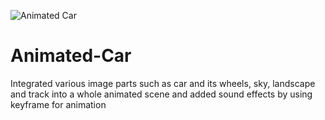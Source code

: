 ![Animated Car](https://user-images.githubusercontent.com/55451653/118512146-2d49a580-b750-11eb-91e5-52a66bb43bfd.png)
# Animated-Car
Integrated various image parts such as car and its wheels, sky, landscape and track into a whole animated scene and added sound effects by using keyframe for animation
